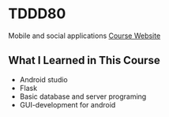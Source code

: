 # TDDD80
 Mobile and social applications
[Course Website](https://www.ida.liu.se/~TDDD80/index.sv.shtml)

## What I Learned in This Course
- Android studio
- Flask
- Basic database and server programing
- GUI-development for android
